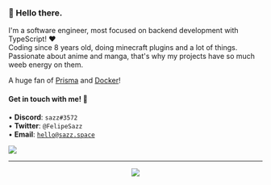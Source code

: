 <h3>👋 Hello there.</h3>

I'm a  software engineer, most focused on backend development with TypeScript! ❤
<br>
Coding since 8 years old, doing minecraft plugins and a lot of things. Passionate about anime and manga, that's why my projects have so much weeb energy on them.

A huge fan of [Prisma](https://prisma.io) and [Docker](https://docker.com)! 

<h4>Get in touch with me! 🎈</h4>
 
• <strong>Discord</strong>: <code>sazz#3572</code>
<br>
• <strong>Twitter</strong>: <code>@FelipeSazz</code>
<br>
• <strong>Email</strong>: <code>hello@sazz.space</code>

<a href="https://discord.com/users/326123612153053184">
  <img src="https://lanyard.cnrad.dev/api/326123612153053184">
</a>

___
<p align="center">
 <img src="https://count.getloli.com/get/@Sazzo?theme=gelbooru" />
</p>
